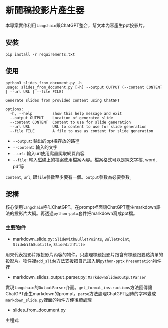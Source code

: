 # 新聞稿投影片產生器

本專案實作利用`langchain`跟ChatGPT整合，幫文本內容產生ppt投影片。

## 安裝

```
pip install -r requirements.txt
```

## 使用

```
python3 slides_from_document.py -h
usage: slides_from_document.py [-h] --output OUTPUT (--content CONTENT | --url URL | --file FILE)

Generate slides from provided content using ChatGPT

options:
  -h, --help         show this help message and exit
  --output OUTPUT    Location of generated slide
  --content CONTENT  Content to use for slide generation
  --url URL          URL to content to use for slide generation
  --file FILE        A file to use as content for slide generation
```

- `--output`: 輸出的ppt檔存放的路徑
- `--content`: 輸入的文字
- `--url`: 輸入url使用爬蟲爬取網頁內容
- `--file`: 輸入磁碟上的檔案使用檔案內容。檔案格式可以是純文字檔, word, pdf等

`content`, `url`, 跟`file`參數至少要有一個。`output`參數為必要參數。

## 架構

核心使用`langchain`呼叫ChatGPT。在prompt裡面讓ChatGPT產生markdown語法的投影片大綱。再透過`python-pptx`套件把markdown寫成ppt檔。

### 主要物件
- markdown_slide.py: `SlideWithBulletPoints`, `BulletPoint`, `SlideWithSubtitle`, `SlideWithTitle`

用來代表投影片跟投影片內容的物件。只處理標題投影片跟含有標題跟要點清單的投影片。物件裡`add_slide`方法支援把自己加入到`python-pptx` `Presentation`物件裡

- markdown_slides_output_parser.py: `MarkdownSlidesOutputParser`

實現`langchain`的`OutputParser`介面。`get_format_instructions`方法回傳讓ChatGPT產生markdown的prompt。`parse`方法處理ChatGPT回傳的字串變成`markdown_slide.py`裡面的物件方便後續處理

- slides_from_document.py

主程式

